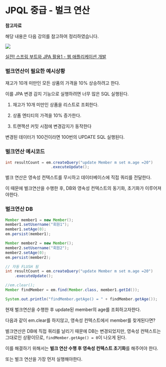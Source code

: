 # JPQL 중급 - 벌크 연산

**참고자료**

해당 내용은 다음 강의를 참고하여 정리하였습니다. 

![](https://cdn.inflearn.com/public/courses/324119/course_cover/07c45106-3cfa-4dd6-93ed-a6449591831c/%E1%84%80%E1%85%B3%E1%84%85%E1%85%AE%E1%86%B8%205%20%E1%84%87%E1%85%A9%E1%86%A8%E1%84%89%E1%85%A1%204.png)

[실전! 스프링 부트와 JPA 활용1 - 웹 애플리케이션 개발](https://www.inflearn.com/course/%EC%8A%A4%ED%94%84%EB%A7%81%EB%B6%80%ED%8A%B8-JPA-%ED%99%9C%EC%9A%A9-1/dashboard)



### 벌크연산이 필요한 예시상황

재고가 10개 미만인 모든 상품의 가격을 10% 상승하려고 한다.

이를 JPA 변경 감지 기능으로 실행하려면 너무 많은 SQL 실행된다.

1. 재고가 10개 미만인 상품을 리스트로 조회한다.

2. 상품 엔티티의 가격을 10% 증가한다.

3. 트랜잭션 커밋 시점에 변경감지가 동작한다



변경된 데이터가 100건이라면 100번의 UPDATE SQL 실행된다.



### 벌크연산 예시코드

```java
int resultCount = em.createQuery("update Member m set m.age =20")
                    .executeUpdate();
```

벌크 연산은 영속성 컨텍스트를 무시하고 데이터베이스에 직접 쿼리를 전달한다.

이 때문에 벌크연산을 수행한 후, DB와 영속성 컨텍스트의 동기화, 초기화가 이루어져야한다.



### 벌크연산 DB

```java
Member member1 = new Member();
member1.setUsername("회원1");
member1.setAge(0);
em.persist(member1);

Member member2 = new Member();
member2.setUsername("회원2");
member2.setAge(0);
em.persist(member2);

// 자동 FLUSH 됨
int resultCount = em.createQuery("update Member m set m.age =20")
    .executeUpdate();

//em.clear();
Member findMember = em.find(Member.class, member1.getId());

System.out.println("findMember.getAge() = " + findMember.getAge());
```

현재 벌크연산을 수행한 후 update된 member의 age를 조회하고자한다.

다음과 같이 em.clear를 하지않고, 영속성 컨텍스트에서 member를 찾게된다면?

벌크연산은 DB에 직접 쿼리를 날리기 때문에 DB는 변경되었지만, 영속성 컨텍스트는 그대로인 상황이므로, `findMember.getAge() = 0`이 나오게 된다.

이를 해결하기 위해서는 **벌크 연산 수행 후 영속성 컨텍스트 초기화**를 해주어야 한다.



또는 벌크 연산을 가장 먼저 실행해야한다.